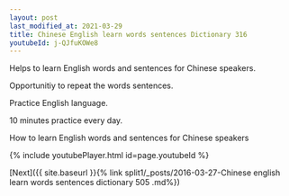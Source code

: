 ```yaml
---
layout: post
last_modified_at: 2021-03-29
title: Chinese English learn words sentences Dictionary 316 
youtubeId: j-QJfuKOWe8
---
```

 
 
Helps to learn English words and sentences for Chinese speakers.

Opportunitiy to repeat the words sentences. 

Practice English language. 
 
10 minutes practice every day. 
 
How to learn English words and sentences for Chinese speakers 
 
{% include youtubePlayer.html id=page.youtubeId %}
 
 
[Next]({{ site.baseurl }}{% link  split1/_posts/2016-03-27-Chinese english learn words sentences dictionary 505 .md%})
 
